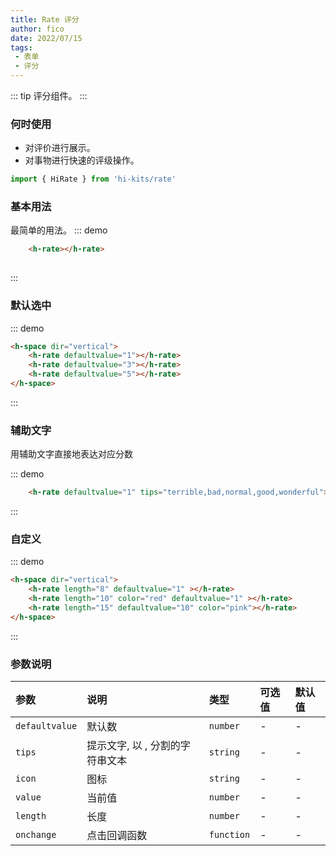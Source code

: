 ```yaml
---
title: Rate 评分
author: fico
date: 2022/07/15
tags:
 - 表单
 - 评分
---
```

::: tip
评分组件。
:::
### 何时使用
- 对评价进行展示。
- 对事物进行快速的评级操作。
```ts
import { HiRate } from 'hi-kits/rate'
```
### 基本用法

最简单的用法。
::: demo
```html
    <h-rate></h-rate>
    
```
:::

### 默认选中
::: demo
```html
<h-space dir="vertical">
    <h-rate defaultvalue="1"></h-rate>
    <h-rate defaultvalue="3"></h-rate>
    <h-rate defaultvalue="5"></h-rate>
</h-space>

```
:::

### 辅助文字

用辅助文字直接地表达对应分数

::: demo
```html
    <h-rate defaultvalue="1" tips="terrible,bad,normal,good,wonderful"></h-rate>

```
:::

### 自定义
::: demo
```html
<h-space dir="vertical">
    <h-rate length="8" defaultvalue="1" ></h-rate>
    <h-rate length="10" color="red" defaultvalue="1" ></h-rate>
    <h-rate length="15" defaultvalue="10" color="pink"></h-rate>
</h-space>

```
:::
### 参数说明

|参数|说明|类型|可选值|默认值
|:--|:--|:--|:-----|:---
|`defaultvalue`|默认数|`number`|-|-
|`tips`|提示文字, 以 , 分割的字符串文本 |`string`|-|-
|`icon`|图标|`string`|-|-
|`value`|当前值|`number`|-|-
|`length`|长度|`number`|-|-
|`onchange`|点击回调函数|`function`|-|-
